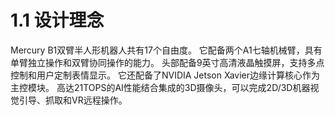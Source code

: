 # 1.1 设计理念

Mercury B1双臂半人形机器人共有17个自由度。 它配备两个A1七轴机械臂，具有单臂独立操作和双臂协同操作的能力。 头部配备9英寸高清液晶触摸屏，支持多点控制和用户定制表情显示。 它还配备了NVIDIA Jetson Xavier边缘计算核心作为主控模块。 高达21TOPS的AI性能结合集成的3D摄像头，可以完成2D/3D机器视觉引导、抓取和VR远程操作。